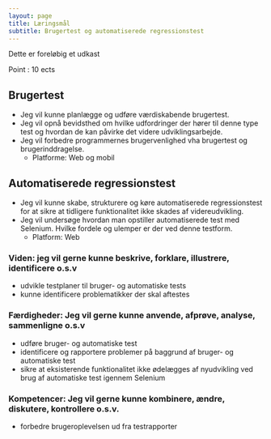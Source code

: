 ```yaml
---
layout: page
title: Læringsmål
subtitle: Brugertest og automatiserede regressionstest
---
```


Dette er foreløbig et udkast

Point : 10 ects

## Brugertest
- Jeg vil kunne planlægge og udføre værdiskabende brugertest. 
- Jeg vil opnå bevidsthed om hvilke udfordringer der hører til denne type test og hvordan de kan påvirke det videre udviklingsarbejde.
- Jeg vil forbedre programmernes brugervenlighed vha brugertest og brugerinddragelse.  
  - Platforme: Web og mobil

## Automatiserede regressionstest
- Jeg vil kunne skabe, strukturere og køre automatiserede regressionstest for at sikre at tidligere funktionalitet ikke skades af videreudvikling. 
- Jeg vil undersøge hvordan man opstiller automatiserede test med Selenium. Hvilke fordele og ulemper er der ved denne testform.
  - Platform: Web


### Viden: jeg vil gerne kunne beskrive, forklare, illustrere, identificere o.s.v
- udvikle testplaner til bruger- og automatiske tests
- kunne identificere problematikker der skal aftestes

### Færdigheder: Jeg vil gerne kunne anvende, afprøve, analyse, sammenligne o.s.v
- udføre bruger- og automatiske test
- identificere og rapportere problemer på baggrund af bruger- og automatiske test
- sikre at eksisterende funktionalitet ikke ødelægges af nyudvikling ved brug af automatiske test igennem Selenium

### Kompetencer: Jeg vil gerne kunne kombinere, ændre, diskutere, kontrollere o.s.v.
- forbedre brugeroplevelsen ud fra testrapporter
